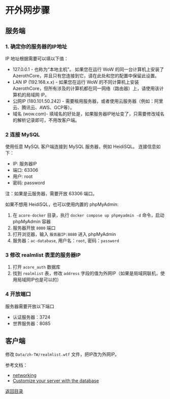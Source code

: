 # 开外网步骤

## 服务端

### 1. 确定你的服务器的IP地址
IP 地址根据需要可以填以下值：
* 127.0.0.1 - 也称为“本地主机”。 如果您在运行 WoW 的同一台计算机上安装了 AzerothCore，并且只有您连接到它，请在此处和您的配置中保留此设置。
* LAN IP (192.168.x.x) - 如果您在运行 WoW 的不同计算机上安装 AzerothCore，但所有涉及的计算机都在同一网络（路由器）上，请使用该计算机的局域网 IP。
* 公网IP (180.101.50.242) - 需要租用服务器，或者使用云服务器（例如：阿里云、腾讯云、AWS、GCP等）。
* 域名 (wow.com)- 填域名的好处是，如果服务器IP地址变了，只需要修改域名的解析记录即可，不用改客户端。

### 2 连接 MySQL
使用任意 MySQL 客户端连接到 MySQL 服务器，例如 HeidiSQL。
连接信息如下：
* IP: 服务器IP
* 端口: 63306
* 用户: root
* 密码: password

注：如果是云服务器，需要开放 63306 端口。

如果不想用 HeidiSQL，也可以使用内置的 phpMyAdmin:
1. 在 `acore-docker` 目录，执行 `docker compose up phpmyadmin -d` 命令，启动 phpMyAdmin 容器
2. 服务器开放 `8080` 端口
3. 打开浏览器，输入 `服务器IP:8080` 进入 phpMyAdmin
4. 服务器：`ac-database`, 用户名：`root`, 密码：`password`

### 3 修改 realmlist 表里的服务器IP
1. 打开 `acore_auth` 数据库
2. 找到 `realmlist` 表，修改 `address` 字段的值为外网IP（如果是局域网联机，使用局域网IP也是可以的）

### 4 开放端口
服务器需要开放以下端口
* 认证服务器：3724
* 世界服务器：8085


## 客户端
修改 `Data/zh-TW/realmlist.wtf` 文件，把IP改为外网IP。

参考文档：
* [networking](https://www.azerothcore.org/wiki/networking)
* [Customize your server with the database](https://www.azerothcore.org/acore-docker/#customize-your-server-with-the-database)

[返回目录](../README.md)
